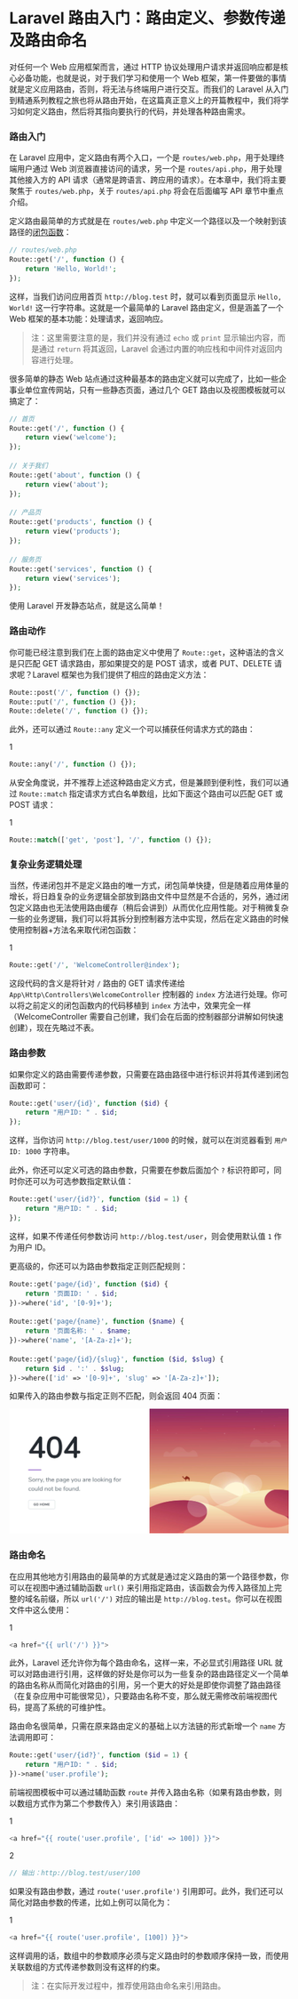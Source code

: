 # Laravel 路由入门：路由定义、参数传递及路由命名

对任何一个 Web 应用框架而言，通过 HTTP 协议处理用户请求并返回响应都是核心必备功能，也就是说，对于我们学习和使用一个 Web 框架，第一件要做的事情就是定义应用路由，否则，将无法与终端用户进行交互。而我们的 Laravel 从入门到精通系列教程之旅也将从路由开始，在这篇真正意义上的开篇教程中，我们将学习如何定义路由，然后将其指向要执行的代码，并处理各种路由需求。

### 路由入门

在 Laravel 应用中，定义路由有两个入口，一个是 `routes/web.php`，用于处理终端用户通过 Web 浏览器直接访问的请求，另一个是 `routes/api.php`，用于处理其他接入方的 API 请求（通常是跨语言、跨应用的请求）。在本章中，我们将主要聚焦于 `routes/web.php`，关于 `routes/api.php` 将会在后面编写 API 章节中重点介绍。

定义路由最简单的方式就是在 `routes/web.php` 中定义一个路径以及一个映射到该路径的[闭包函数](http://php.net/manual/zh/class.closure.php)：



```php
// routes/web.php 
Route::get('/', function () { 
    return 'Hello, World!'; 
});
```



这样，当我们访问应用首页 `http://blog.test` 时，就可以看到页面显示 `Hello, World!` 这一行字符串。这就是一个最简单的 Laravel 路由定义，但是涵盖了一个 Web 框架的基本功能：处理请求，返回响应。

> 注：这里需要注意的是，我们并没有通过 `echo` 或 `print` 显示输出内容，而是通过 `return` 将其返回，Laravel 会通过内置的响应栈和中间件对返回内容进行处理。

很多简单的静态 Web 站点通过这种最基本的路由定义就可以完成了，比如一些企事业单位宣传网站，只有一些静态页面，通过几个 GET 路由以及视图模板就可以搞定了：

```php
// 首页
Route::get('/', function () { 
    return view('welcome'); 
});

// 关于我们
Route::get('about', function () { 
    return view('about'); 
});

// 产品页
Route::get('products', function () {
    return view('products');
}); 

// 服务页
Route::get('services', function () { 
    return view('services'); 
});
```



使用 Laravel 开发静态站点，就是这么简单！

### 路由动作

你可能已经注意到我们在上面的路由定义中使用了 `Route::get`，这种语法的含义是只匹配 GET 请求路由，那如果提交的是 POST 请求，或者 PUT、DELETE 请求呢？Laravel 框架也为我们提供了相应的路由定义方法：

```php
Route::post('/', function () {}); 
Route::put('/', function () {});
Route::delete('/', function () {});
```



此外，还可以通过 `Route::any` 定义一个可以捕获任何请求方式的路由：

1

```php
Route::any('/', function () {});
```



从安全角度说，并不推荐上述这种路由定义方式，但是兼顾到便利性，我们可以通过 `Route::match` 指定请求方式白名单数组，比如下面这个路由可以匹配 GET 或 POST 请求：

1

```php
Route::match(['get', 'post'], '/', function () {});
```



### 复杂业务逻辑处理

当然，传递闭包并不是定义路由的唯一方式，闭包简单快捷，但是随着应用体量的增长，将日趋复杂的业务逻辑全部放到路由文件中显然是不合适的，另外，通过闭包定义路由也无法使用路由缓存（稍后会讲到）从而优化应用性能。对于稍微复杂一些的业务逻辑，我们可以将其拆分到控制器方法中实现，然后在定义路由的时候使用控制器+方法名来取代闭包函数：

1

```php
Route::get('/', 'WelcomeController@index');
```



这段代码的含义是将针对 `/` 路由的 GET 请求传递给 `App\Http\Controllers\WelcomeController` 控制器的 `index` 方法进行处理。你可以将之前定义的闭包函数内的代码移植到 `index` 方法中，效果完全一样（WelcomeController 需要自己创建，我们会在后面的控制器部分讲解如何快速创建），现在先略过不表。

### 路由参数

如果你定义的路由需要传递参数，只需要在路由路径中进行标识并将其传递到闭包函数即可：

```php
Route::get('user/{id}', function ($id) {
    return "用户ID: " . $id;
});
```



这样，当你访问 `http://blog.test/user/1000` 的时候，就可以在浏览器看到 `用户ID: 1000` 字符串。

此外，你还可以定义可选的路由参数，只需要在参数后面加个 `?` 标识符即可，同时你还可以为可选参数指定默认值：

```php
Route::get('user/{id?}', function ($id = 1) {
    return "用户ID: " . $id;
});
```



这样，如果不传递任何参数访问 `http://blog.test/user`，则会使用默认值 `1` 作为用户 ID。

更高级的，你还可以为路由参数指定正则匹配规则：

```php
Route::get('page/{id}', function ($id) {
    return '页面ID: ' . $id;
})->where('id', '[0-9]+');

Route::get('page/{name}', function ($name) {
    return '页面名称: ' . $name;
})->where('name', '[A-Za-z]+');

Route::get('page/{id}/{slug}', function ($id, $slug) {
    return $id . ':' . $slug;
})->where(['id' => '[0-9]+', 'slug' => '[A-Za-z]+']);
```



如果传入的路由参数与指定正则不匹配，则会返回 404 页面：

![img](Laravel%20%E8%B7%AF%E7%94%B1%E5%85%A5%E9%97%A8%EF%BC%9A%E8%B7%AF%E7%94%B1%E5%AE%9A%E4%B9%89%E3%80%81%E5%8F%82%E6%95%B0%E4%BC%A0%E9%80%92%E5%8F%8A%E8%B7%AF%E7%94%B1%E5%91%BD%E5%90%8D/ff23f80d9f7fa87e0badaf4ab9b56140.jpg)

### 路由命名

在应用其他地方引用路由的最简单的方式就是通过定义路由的第一个路径参数，你可以在视图中通过辅助函数 `url()` 来引用指定路由，该函数会为传入路径加上完整的域名前缀，所以 `url('/')` 对应的输出是 `http://blog.test`。你可以在视图文件中这么使用：

1

```php
<a href="{{ url('/') }}">
```



此外，Laravel 还允许你为每个路由命名，这样一来，不必显式引用路径 URL 就可以对路由进行引用，这样做的好处是你可以为一些复杂的路由路径定义一个简单的路由名称从而简化对路由的引用，另一个更大的好处是即使你调整了路由路径（在复杂应用中可能很常见），只要路由名称不变，那么就无需修改前端视图代码，提高了系统的可维护性。

路由命名很简单，只需在原来路由定义的基础上以方法链的形式新增一个 `name` 方法调用即可：

```php
Route::get('user/{id?}', function ($id = 1) {
    return "用户ID: " . $id;
})->name('user.profile');
```



前端视图模板中可以通过辅助函数 `route` 并传入路由名称（如果有路由参数，则以数组方式作为第二个参数传入）来引用该路由：

1

```php
<a href="{{ route('user.profile', ['id' => 100]) }}">
```

2

```php
// 输出：http://blog.test/user/100
```



如果没有路由参数，通过 `route('user.profile')` 引用即可。此外，我们还可以简化对路由参数的传递，比如上例可以简化为：

1

```php
<a href="{{ route('user.profile', [100]) }}">
```



这样调用的话，数组中的参数顺序必须与定义路由时的参数顺序保持一致，而使用关联数组的方式传递参数则没有这样的约束。

> 注：在实际开发过程中，推荐使用路由命名来引用路由。